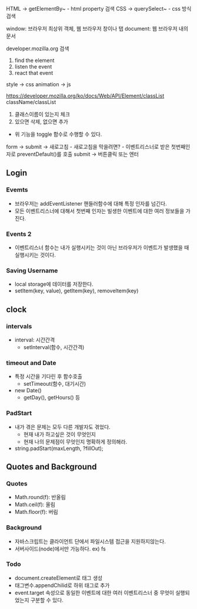 HTML -> getElementBy~ - html property 검색
CSS -> querySelect~ - css 방식 검색

window: 브라우저 최상위 객체, 웹 브라우저 창이나 탭
document: 웹 브라우저 내의 문서

developer.mozilla.org 검색

1. find the element
2. listen the event
3. react that event

style -> css
animation -> js

https://developer.mozilla.org/ko/docs/Web/API/Element/classList
className/classList

1. 클래스이름이 있는지 체크
2. 있으면 삭제, 없으면 추가

- 위 기능을 toggle 함수로 수행할 수 있다.

form -> submit -> 새로고침 - 새로고침을 막을려면? - 이벤트리스너로 받은 첫번째인자로 preventDefault()를 호출
submit -> 버튼클릭 또는 엔터

## Login

### Evemts

- 브라우저는 addEventListener 핸들러함수에 대해 특정 인자를 넘긴다.
- 모든 이벤트리스너에 대해서 첫번째 인자는 빌생한 이벤트에 대한 여러 정보들을 가진다.

### Events 2

- 이벤트리스너 함수는 내가 실행시키는 것이 아닌 브라우저가 이벤트가 발생했을 때 실행시키는 것이다.

### Saving Username

- local storage에 데이터를 저장한다.
- setItem(key, value), getItem(key), removeItem(key)

## clock

### intervals

- interval: 시간간격
  - setInterval(함수, 시간간격)

### timeout and Date

- 특정 시간을 기다린 후 함수호출
  - setTimeout(함수, 대기시간)
- new Date()
  - getDay(), getHours() 등

### PadStart

- 내가 겪은 문제는 모두 다른 개발자도 겪었다.
  - 현재 내가 하고싶은 것이 무엇인지
  - 현재 나의 문제점이 무엇인지 명확하게 정의해라.
- string.padStart(maxLength, ?fillOut);

## Quotes and Background

### Quotes

- Math.round(f): 반올림
- Math.ceil(f): 올림
- Math.floor(f): 버림

### Background

- 자바스크립트는 클라이언트 단에서 파일시스템 접근을 지원하지않는다.
- 서버사이드(node)에서만 가능하다. ex) fs

### Todo

- document.createElement로 태그 생성
- 태그변수.appendChilid로 하위 태그로 추가
- event.target 속성으로 동일한 이벤트에 대한 여러 이벤트리스너 중 무엇이 실행되었는지 구분할 수 있다.
